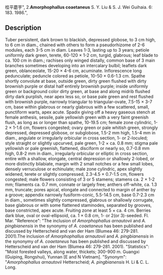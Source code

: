 桂平蘑芋",
2.**Amorphophallus coaetaneus** S. Y. Liu & S. J. Wei Guihaia. 6: 183. 1986.",

## Description
Tuber persistent, dark brown to blackish, depressed globose, to 3 cm high, to 6 cm in diam., chained with others to form a pseudorhizome of 2-6 modules, each 3-5 cm in diam. Leaves 1-3, lasting up to 3 years; petiole uniformly dark green, terete, 60-120 × 1-2 cm, turgid, glabrous; leaf blade to ca. 100 cm in diam.; rachises only winged distally, common base of 3 main branches sometimes developing into an intercalary bulbil; leaflets dark green, oblanceolate, 15-20 × 4-6 cm, acuminate. Inflorescence long pedunculate; peduncle colored as petiole, 10-50 × 0.6-1.3 cm. Spathe shortly convolute at base, outside green, dirty green flushed with dirty brownish purple or distal half entirely brownish purple; inside uniformly green or background color dirty green, at base and along midrib flushed dirty dark purplish, near apex less so, or base pale green and rest flushed with brownish purple, narrowly triangular to triangular-ovate, 7.5-15 × 3-7 cm, base within glabrous or nearly glabrous with a few scattered, small, punctiform warts, apex acute. Spadix giving off a heavy gaseous stench at female anthesis, sessile, pale yellowish green with a very faint greenish flush, as long as or longer than spathe, 10-19.5 cm; female zone cylindric, 1-2 × 1-1.6 cm, flowers congested; ovary green or pale whitish green, strongly depressed, depressed globose, or subglobose, 1.5-2 mm high, 1.5-4 mm in diam., angulate or irregularly orbicular in cross section, 1- or 2-loculed; style straight or slightly upcurved, pale green, 1-2 × ca. 0.8 mm; stigma pale yellowish or pale greenish, flattened, disciform or nearly so, 0.7-0.8 mm high, 0.8-2 mm in diam., irregularly orbicular or elliptic in cross section, entire with a shallow, elongate, central depression or shallowly 2-lobed, or more distinctly bilabiate, margin with 2 small notches or a few small lobes, densely verruculose or echinulate; male zone cylindric, apex slightly widened, terete or slightly compressed, 2.3-4.5 × 0.7-1.5 cm, flowers congested; male flowers consisting of 3 or 5 stamens; stamens ca. 2 × 1-2 mm; filaments ca. 0.7 mm, connate or largely free; anthers off-white, ca. 1.3 mm, truncate; pores apical, elongate and connected to margin of anther by a groove; appendix narrowly fusiform-conic, 5.5-14.5 cm, base 0.7-2.3 cm in diam., sometimes slightly compressed, glabrous or shallowly corrugate, base glabrous or with some flattened staminodes, separated by grooves, base constricted, apex acute. Fruiting zone at least 5 × ca. 4 cm. Berries dark blue, oval or oval-ellipsoid, ca. 1 × 0.8 cm, 1- or 2(or 3)-seeded. Fl. Mar.
  "Reference": "The inclusion of *Amorphophallus arnautovii* and *A. pingbianensis* in the synonymy of *A. coaetaneus* has been published and discussed by Hetterscheid and van der Ham (Blumea 46: 279-281. 2001).The inclusion of *Amorphophallus arnautovii* and *A. pingbianensis* in the synonymy of *A. coaetaneus* has been published and discussed by Hetterscheid and van der Ham (Blumea 46: 279-281. 2001).
  "Statistics": "Moist forested valleys, along water, thickets; 300-900 m. Guangxi (Guiping, Rongshui), Yunnan [E and N Vietnam].
  "Synonym": "*Amorphophallus arnautovii* Hetterscheid; *A. pingbianensis* H. Li &amp; C. L. Long.
